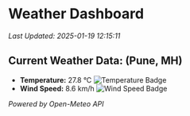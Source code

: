 
# Weather Dashboard

_Last Updated: 2025-01-19 12:15:11_

## Current Weather Data: (Pune, MH)
- **Temperature:** 27.8 °C ![Temperature Badge](https://img.shields.io/badge/Temperature-Medium%20Temp-green)
- **Wind Speed:** 8.6 km/h ![Wind Speed Badge](https://img.shields.io/badge/Wind%20Speed-Low%20Wind-blue)

*Powered by Open-Meteo API*
